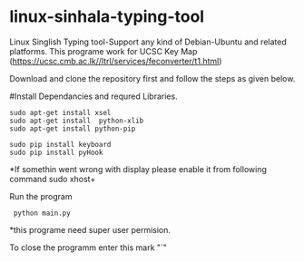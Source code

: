 # linux-sinhala-typing-tool
Linux Singlish Typing tool-Support any kind of Debian-Ubuntu and related platforms. This programe work for UCSC Key Map
(https://ucsc.cmb.ac.lk//ltrl/services/feconverter/t1.html)

Download and clone the repository first and follow the steps as given below.

#Install Dependancies and requred Libraries.
    
    sudo apt-get install xsel
    sudo apt-get install  python-xlib
    sudo apt-get install python-pip
    
    sudo pip install keyboard
    sudo pip install pyHook
    
*If somethin went wrong with display please enable it from following command
    sudo xhost+
    
Run the program

     python main.py
*this programe need super user permision.
     

To close the programm enter this mark  "`" 
